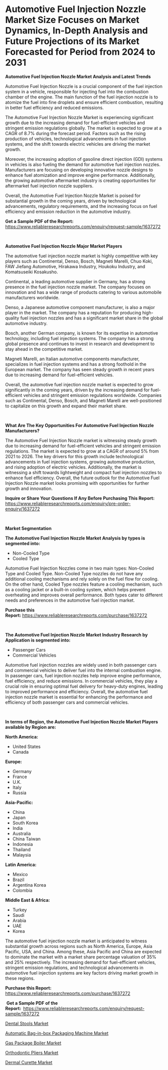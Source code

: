 <p><h1>Automotive Fuel Injection Nozzle Market Size Focuses on Market Dynamics, In-Depth Analysis and Future Projections of its Market Forecasted for Period from 2024 to 2031</h1></p><p><strong>Automotive Fuel Injection Nozzle Market Analysis and Latest Trends</strong></p>
<p><p>Automotive Fuel Injection Nozzle is a crucial component of the fuel injection system in a vehicle, responsible for injecting fuel into the combustion chamber of the engine. The main function of the fuel injection nozzle is to atomize the fuel into fine droplets and ensure efficient combustion, resulting in better fuel efficiency and reduced emissions.</p><p>The Automotive Fuel Injection Nozzle Market is experiencing significant growth due to the increasing demand for fuel-efficient vehicles and stringent emission regulations globally. The market is expected to grow at a CAGR of 8.7% during the forecast period. Factors such as the rising production of vehicles, technological advancements in fuel injection systems, and the shift towards electric vehicles are driving the market growth.</p><p>Moreover, the increasing adoption of gasoline direct injection (GDI) systems in vehicles is also fueling the demand for automotive fuel injection nozzles. Manufacturers are focusing on developing innovative nozzle designs to enhance fuel atomization and improve engine performance. Additionally, the growing automotive aftermarket industry is creating opportunities for aftermarket fuel injection nozzle suppliers.</p><p>Overall, the Automotive Fuel Injection Nozzle Market is poised for substantial growth in the coming years, driven by technological advancements, regulatory requirements, and the increasing focus on fuel efficiency and emission reduction in the automotive industry.</p></p>
<p><strong>Get a Sample PDF of the Report:&nbsp;</strong> <a href="https://www.reliableresearchreports.com/enquiry/request-sample/1637272">https://www.reliableresearchreports.com/enquiry/request-sample/1637272</a></p>
<p>&nbsp;</p>
<p><strong>Automotive Fuel Injection Nozzle Major Market Players</strong></p>
<p><p>The automotive fuel injection nozzle market is highly competitive with key players such as Continental, Denso, Bosch, Magneti Marelli, Chuo Koki, FAW Jiefang Automotive, Hirakawa Industry, Houkoku Industry, and Komatsuseiki Kosakusho. </p><p>Continental, a leading automotive supplier in Germany, has a strong presence in the fuel injection nozzle market. The company focuses on innovation and has a wide range of products catering to various automobile manufacturers worldwide. </p><p>Denso, a Japanese automotive component manufacturer, is also a major player in the market. The company has a reputation for producing high-quality fuel injection nozzles and has a significant market share in the global automotive industry.</p><p>Bosch, another German company, is known for its expertise in automotive technology, including fuel injection systems. The company has a strong global presence and continues to invest in research and development to stay ahead in the competitive market.</p><p>Magneti Marelli, an Italian automotive components manufacturer, specializes in fuel injection systems and has a strong foothold in the European market. The company has seen steady growth in recent years due to increasing demand for fuel-efficient vehicles.</p><p>Overall, the automotive fuel injection nozzle market is expected to grow significantly in the coming years, driven by the increasing demand for fuel-efficient vehicles and stringent emission regulations worldwide. Companies such as Continental, Denso, Bosch, and Magneti Marelli are well-positioned to capitalize on this growth and expand their market share.</p></p>
<p>&nbsp;</p>
<p><strong>What Are The Key Opportunities For Automotive Fuel Injection Nozzle Manufacturers?</strong></p>
<p><p>The Automotive Fuel Injection Nozzle market is witnessing steady growth due to increasing demand for fuel-efficient vehicles and stringent emission regulations. The market is expected to grow at a CAGR of around 5% from 2021 to 2026. The key drivers for this growth include technological advancements in fuel injection systems, growing automotive production, and rising adoption of electric vehicles. Additionally, the market is witnessing a shift towards lightweight and compact fuel injection nozzles to enhance fuel efficiency. Overall, the future outlook for the Automotive Fuel Injection Nozzle market looks promising with opportunities for further growth and innovation.</p></p>
<p><strong>Inquire or Share Your Questions If Any Before Purchasing This Report:</strong> <a href="https://www.reliableresearchreports.com/enquiry/pre-order-enquiry/1637272">https://www.reliableresearchreports.com/enquiry/pre-order-enquiry/1637272</a></p>
<p>&nbsp;</p>
<p><strong>Market Segmentation</strong></p>
<p><strong>The Automotive Fuel Injection Nozzle Market Analysis by types is segmented into:</strong></p>
<p><ul><li>Non-Cooled Type</li><li>Cooled Type</li></ul></p>
<p><p>Automotive Fuel Injection Nozzles come in two main types: Non-Cooled Type and Cooled Type. Non-Cooled Type nozzles do not have any additional cooling mechanisms and rely solely on the fuel flow for cooling. On the other hand, Cooled Type nozzles feature a cooling mechanism, such as a cooling jacket or a built-in cooling system, which helps prevent overheating and improves overall performance. Both types cater to different needs and preferences in the automotive fuel injection market.</p></p>
<p><strong>Purchase this Report:&nbsp;</strong><a href="https://www.reliableresearchreports.com/purchase/1637272">https://www.reliableresearchreports.com/purchase/1637272</a></p>
<p>&nbsp;</p>
<p><strong>The Automotive Fuel Injection Nozzle Market Industry Research by Application is segmented into:</strong></p>
<p><ul><li>Passenger Cars</li><li>Commercial Vehicles</li></ul></p>
<p><p>Automotive fuel injection nozzles are widely used in both passenger cars and commercial vehicles to deliver fuel into the internal combustion engine. In passenger cars, fuel injection nozzles help improve engine performance, fuel efficiency, and reduce emissions. In commercial vehicles, they play a crucial role in ensuring optimal fuel delivery for heavy-duty engines, leading to improved performance and efficiency. Overall, the automotive fuel injection nozzle market is essential for enhancing the performance and efficiency of both passenger cars and commercial vehicles.</p></p>
<p>&nbsp;</p>
<p><strong>In terms of Region, the Automotive Fuel Injection Nozzle Market Players available by Region are:</strong></p>
<p>
    <p> <strong> North America: </strong>
        <ul>
            <li>United States</li>
            <li>Canada</li>
        </ul>
        </p> 
    <p> <strong> Europe: </strong>
        <ul>
            <li>Germany</li>
            <li>France</li>
            <li>U.K.</li>
            <li>Italy</li>
            <li>Russia</li>
        </ul>
        </p> 
    <p> <strong> Asia-Pacific: </strong>
        <ul>
            <li>China</li>
            <li>Japan</li>
            <li>South Korea</li>
            <li>India</li>
            <li>Australia</li>
            <li>China Taiwan</li>
            <li>Indonesia</li>
            <li>Thailand</li>
            <li>Malaysia</li>
        </ul>
        </p> 
    <p> <strong> Latin America: </strong>
        <ul>
            <li>Mexico</li>
            <li>Brazil</li>
            <li>Argentina Korea</li>
            <li>Colombia</li>
        </ul>
        </p> 
    <p> <strong> Middle East & Africa: </strong>
        <ul>
            <li>Turkey</li>
            <li>Saudi</li>
            <li>Arabia</li>
            <li>UAE</li>
            <li>Korea</li>
        </ul>
    </p>
    </p>
<p><p>The automotive fuel injection nozzle market is anticipated to witness substantial growth across regions such as North America, Europe, Asia Pacific, USA, and China. Among these, Asia Pacific and China are expected to dominate the market with a market share percentage valuation of 35% and 25% respectively. The increasing demand for fuel-efficient vehicles, stringent emission regulations, and technological advancements in automotive fuel injection systems are key factors driving market growth in these regions.</p></p>
<p><strong>Purchase this Report: </strong><a href="https://www.reliableresearchreports.com/purchase/1637272">https://www.reliableresearchreports.com/purchase/1637272</a></p>
<p>&nbsp;<strong>Get a Sample PDF of the Report:&nbsp;&nbsp;</strong><a href="https://www.reliableresearchreports.com/enquiry/request-sample/1637272">https://www.reliableresearchreports.com/enquiry/request-sample/1637272</a></p>
<p><strong></strong></p>
<p><p><a href="https://medium.com/@mildredlawson1937/dental-stools-market-insight-market-trends-growth-forecasted-from-2024-to-2031-feb0274a70a6">Dental Stools Market</a></p><p><a href="https://github.com/marloy8/Market-Research-Report-List-3/blob/main/automatic-bag-in-box-packaging-machine-market.md">Automatic Bag-in-box Packaging Machine Market</a></p><p><a href="https://github.com/sougarounis/Market-Research-Report-List-1/blob/main/gas-package-boiler-market.md">Gas Package Boiler Market</a></p><p><a href="https://medium.com/@mildredlawson1937/orthodontic-pliers-market-research-report-its-history-and-forecast-2024-to-2031-c9496f07d717">Orthodontic Pliers Market</a></p><p><a href="https://medium.com/@julianichols11972/dermal-curette-market-size-market-outlook-and-market-forecast-2024-to-2031-6f9bb586fb04">Dermal Curette Market</a></p></p>